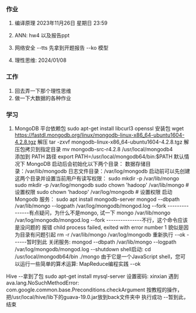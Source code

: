 ### 作业
1. 编译原理 2023年11月26日 星期日 23:59 
2.  ANN: hw4   以及报告ppt
3. 网络安全 --tts  先拿到开题报告  --ko  模型

4. 理性思维:     2024/01/08


### 工作
1. 回去弄一下那个理性思维
2. 做一下大数据的各种作业



### 学习
1. MongoDB
平台依赖包
sudo apt-get install libcurl3 openssl
安装包
wget https://fastdl.mongodb.org/linux/mongodb-linux-x86_64-ubuntu1604-4.2.8.tgz
 解压
tar -zxvf mongodb-linux-x86_64-ubuntu1604-4.2.8.tgz
解压包拷贝到指定目录
mv mongodb-src-r4.2.8  /usr/local/mongodb4   
添加到 PATH 路径
export PATH=/usr/local/mongodb64/bin:$PATH
默认情况下 MongoDB 启动后会初始化以下两个目录：
数据存储目录：/var/lib/mongodb
日志文件目录：/var/log/mongodb
启动前可以先创建这两个目录并设置当前用户有读写权限：
sudo mkdir -p /var/lib/mongo
sudo mkdir -p /var/log/mongodb
sudo chown 'hadoop' /var/lib/mongo     # 设置权限
sudo chown 'hadoop' /var/log/mongodb   # 设置权限
启动 Mongodb 服务：
sudo apt install mongodb-server
mongod --dbpath /var/lib/mongo --logpath /var/log/mongodb/mongod.log --fork
---------------有点疑问，为什么不是mongo, 试一下
mongo  /var/lib/mongo  /var/log/mongodb/mongod.log --fork
---------------不行，这个命令应该是没问题的
报错  child process failed, exited with error number 1
貌似是因为目录有问题引起
rm -r /var/lib/mongo  /var/log/mongodb
重新执行  --ok
------暂时到此
关闭服务:
mongod --dbpath /var/lib/mongo --logpath /var/log/mongodb/mongod.log --shutdown
shell启动:
cd /usr/local/mongodb64/bin
./mongo
由于它是一个JavaScript shell，您可以运行一些简单的算术运算:
MapReduce编程实践 --ok

Hive --拿到了包
sudo apt-get install mysql-server 
设置密码: xinxian
遇到 ava.lang.NoSuchMethodError: com.google.common.base.Preconditions.checkArgument
按教程的操作，把/usr/local/hive/lib下的guava-19.0.jar放到back文件夹中
执行成功
--暂到此，结束








